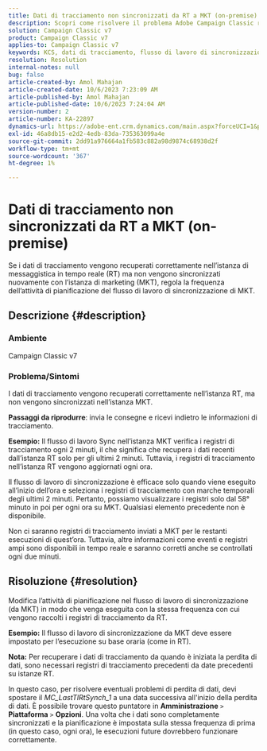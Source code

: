 ```yaml
---
title: Dati di tracciamento non sincronizzati da RT a MKT (on-premise)
description: Scopri come risolvere il problema Adobe Campaign Classic relativo alla sincronizzazione dei dati di tracciamento da RT a MKT (on-premise).
solution: Campaign Classic v7
product: Campaign Classic v7
applies-to: Campaign Classic v7
keywords: KCS, dati di tracciamento, flusso di lavoro di sincronizzazione, Adobe Campaign Classic v7, RT, MKT
resolution: Resolution
internal-notes: null
bug: false
article-created-by: Amol Mahajan
article-created-date: 10/6/2023 7:23:09 AM
article-published-by: Amol Mahajan
article-published-date: 10/6/2023 7:24:04 AM
version-number: 2
article-number: KA-22897
dynamics-url: https://adobe-ent.crm.dynamics.com/main.aspx?forceUCI=1&pagetype=entityrecord&etn=knowledgearticle&id=bd79232d-1964-ee11-be6e-6045bd006ce9
exl-id: 46a8db15-e2d2-4edb-83da-735363099a4e
source-git-commit: 2dd91a976664a1fb583c882a98d9874c68938d2f
workflow-type: tm+mt
source-wordcount: '367'
ht-degree: 1%

---
```


# Dati di tracciamento non sincronizzati da RT a MKT (on-premise)


Se i dati di tracciamento vengono recuperati correttamente nell’istanza di messaggistica in tempo reale (RT) ma non vengono sincronizzati nuovamente con l’istanza di marketing (MKT), regola la frequenza dell’attività di pianificazione del flusso di lavoro di sincronizzazione di MKT.

## Descrizione {#description}


### Ambiente

Campaign Classic v7



### Problema/Sintomi

I dati di tracciamento vengono recuperati correttamente nell’istanza RT, ma non vengono sincronizzati nell’istanza MKT.



<b>Passaggi da riprodurre</b>: invia le consegne e ricevi indietro le informazioni di tracciamento.



<b>Esempio:</b> Il flusso di lavoro Sync nell’istanza MKT verifica i registri di tracciamento ogni 2 minuti, il che significa che recupera i dati recenti dall’istanza RT solo per gli ultimi 2 minuti. Tuttavia, i registri di tracciamento nell’istanza RT vengono aggiornati ogni ora.

Il flusso di lavoro di sincronizzazione è efficace solo quando viene eseguito all’inizio dell’ora e seleziona i registri di tracciamento con marche temporali degli ultimi 2 minuti. Pertanto, possiamo visualizzare i registri solo dal 58° minuto in poi per ogni ora su MKT. Qualsiasi elemento precedente non è disponibile.

Non ci saranno registri di tracciamento inviati a MKT per le restanti esecuzioni di quest’ora. Tuttavia, altre informazioni come eventi e registri ampi sono disponibili in tempo reale e saranno corretti anche se controllati ogni due minuti.


## Risoluzione {#resolution}


Modifica l’attività di pianificazione nel flusso di lavoro di sincronizzazione (da MKT) in modo che venga eseguita con la stessa frequenza con cui vengono raccolti i registri di tracciamento da RT.

<b>Esempio:</b> Il flusso di lavoro di sincronizzazione da MKT deve essere impostato per l’esecuzione su base oraria (come in RT).

<b>Nota:</b> Per recuperare i dati di tracciamento da quando è iniziata la perdita di dati, sono necessari registri di tracciamento precedenti da date precedenti su istanze RT.

In questo caso, per risolvere eventuali problemi di perdita di dati, devi spostare il *MC_LastTlRtSynch_1* a una data successiva all&#39;inizio della perdita di dati. È possibile trovare questo puntatore in <b>Amministrazione</b> `>`  <b>Piattaforma</b> `>`  <b>Opzioni</b>. Una volta che i dati sono completamente sincronizzati e la pianificazione è impostata sulla stessa frequenza di prima (in questo caso, ogni ora), le esecuzioni future dovrebbero funzionare correttamente.
